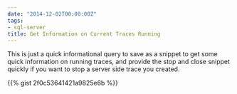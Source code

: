 ```yaml
---
date: "2014-12-02T00:00:00Z"
tags:
- sql-server
title: Get Information on Current Traces Running
---
```


This is just a quick informational query to save as a snippet to get some quick information on running traces, and provide the stop and close snippet quickly if you want to stop a server side trace you created.

{{% gist 2f0c53641421a9825e6b %}}
